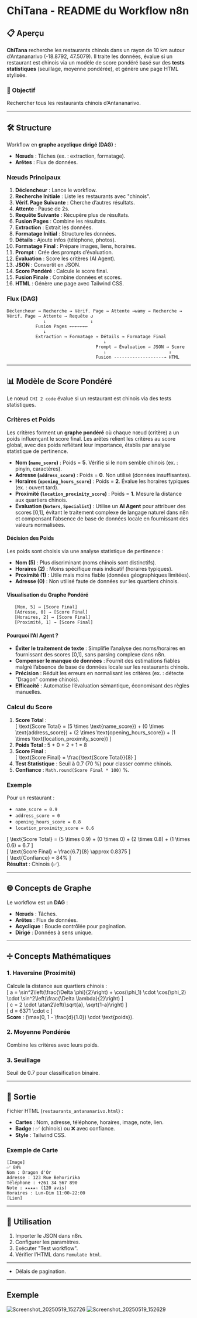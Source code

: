 # ChiTana - README du Workflow n8n

## 📋 Aperçu

**ChiTana** recherche les restaurants chinois dans un rayon de 10 km autour d’Antananarivo (-18.8792, 47.5079). Il traite les données, évalue si un restaurant est chinois via un modèle de score pondéré basé sur des **tests statistiques** (seuillage, moyenne pondérée), et génère une page HTML stylisée.

### 🎯 Objectif
Rechercher tous les restaurants chinois d’Antananarivo.

---

## 🛠️ Structure

Workflow en **graphe acyclique dirigé (DAG)** :
- **Nœuds** : Tâches (ex. : extraction, formatage).
- **Arêtes** : Flux de données.

### Nœuds Principaux
1. **Déclencheur** : Lance le workflow.
2. **Recherche Initiale** : Liste les restaurants avec "chinois".
3. **Vérif. Page Suivante** : Cherche d’autres résultats.
4. **Attente** : Pause de 2s.
5. **Requête Suivante** : Récupère plus de résultats.
6. **Fusion Pages** : Combine les résultats.
7. **Extraction** : Extrait les données.
8. **Formatage Initial** : Structure les données.
9. **Détails** : Ajoute infos (téléphone, photos).
10. **Formatage Final** : Prépare images, liens, horaires.
11. **Prompt** : Crée des prompts d’évaluation.
12. **Évaluation** : Score les critères (AI Agent).
13. **JSON** : Convertit en JSON.
14. **Score Pondéré** : Calcule le score final.
15. **Fusion Finale** : Combine données et scores.
16. **HTML** : Génère une page avec Tailwind CSS.

### Flux (DAG)
```
Déclencheur → Recherche → Vérif. Page → Attente →wamy → Recherche → Vérif. Page → Attente → Requête ↺
              ↓                 ↓
           Fusion Pages ←←←←←←←
              ↓
           Extraction → Formatage → Détails → Formatage Final
                                     ↓
                                  Prompt → Évaluation → JSON → Score
                                     ↓                        ↓
                                  Fusion -------------------→ HTML
```

---

## 📊 Modèle de Score Pondéré

Le nœud `CHI 2 code` évalue si un restaurant est chinois via des tests statistiques.

### Critères et Poids
Les critères forment un **graphe pondéré** où chaque nœud (critère) a un poids influençant le score final. Les arêtes relient les critères au score global, avec des poids reflétant leur importance, établis par analyse statistique de pertinence.

- **Nom (`name_score`)** : Poids = **5**. Vérifie si le nom semble chinois (ex. : pinyin, caractères).
- **Adresse (`address_score`)** : Poids = **0**. Non utilisé (données insuffisantes).
- **Horaires (`opening_hours_score`)** : Poids = **2**. Évalue les horaires typiques (ex. : ouvert tard).
- **Proximité (`location_proximity_score`)** : Poids = **1**. Mesure la distance aux quartiers chinois.
- **Évaluation (`Noters`, `Specialist`)** : Utilise un **AI Agent** pour attribuer des scores [0,1], évitant le traitement complexe de langage naturel dans n8n et compensant l’absence de base de données locale en fournissant des valeurs normalisées.

#### Décision des Poids
Les poids sont choisis via une analyse statistique de pertinence :
- **Nom (5)** : Plus discriminant (noms chinois sont distinctifs).
- **Horaires (2)** : Moins spécifique mais indicatif (horaires typiques).
- **Proximité (1)** : Utile mais moins fiable (données géographiques limitées).
- **Adresse (0)** : Non utilisé faute de données sur les quartiers chinois.

#### Visualisation du Graphe Pondéré
```
   [Nom, 5] → [Score Final]
   [Adresse, 0] → [Score Final]
   [Horaires, 2] → [Score Final]
   [Proximité, 1] → [Score Final]
```

#### Pourquoi l’AI Agent ?
- **Éviter le traitement de texte** : Simplifie l’analyse des noms/horaires en fournissant des scores [0,1], sans parsing complexe dans n8n.
- **Compenser le manque de données** : Fournit des estimations fiables malgré l’absence de base de données locale sur les restaurants chinois.
- **Précision** : Réduit les erreurs en normalisant les critères (ex. : détecte "Dragon" comme chinois).
- **Efficacité** : Automatise l’évaluation sémantique, économisant des règles manuelles.

### Calcul du Score
1. **Score Total** :  
   \[ \text{Score Total} = (5 \times \text{name_score}) + (0 \times \text{address_score}) + (2 \times \text{opening_hours_score}) + (1 \times \text{location_proximity_score}) \]
2. **Poids Total** : 5 + 0 + 2 + 1 = 8
3. **Score Final** :  
   \[ \text{Score Final} = \frac{\text{Score Total}}{8} \]
4. **Test Statistique** : Seuil à 0.7 (70 %) pour classer comme chinois.
5. **Confiance** : `Math.round(Score Final * 100)` %.

### Exemple
Pour un restaurant :
- `name_score = 0.9`
- `address_score = 0`
- `opening_hours_score = 0.8`
- `location_proximity_score = 0.6`

\[ \text{Score Total} = (5 \times 0.9) + (0 \times 0) + (2 \times 0.8) + (1 \times 0.6) = 6.7 \]  
\[ \text{Score Final} = \frac{6.7}{8} \approx 0.8375 \]  
\[ \text{Confiance} = 84\% \]  
**Résultat** : Chinois (✅).

---

## 🌐 Concepts de Graphe

Le workflow est un **DAG** :
- **Nœuds** : Tâches.
- **Arêtes** : Flux de données.
- **Acyclique** : Boucle contrôlée pour pagination.
- **Dirigé** : Données à sens unique.

---

## ➗ Concepts Mathématiques

### 1. Haversine (Proximité)
Calcule la distance aux quartiers chinois :  
\[ a = \sin^2\left(\frac{\Delta \phi}{2}\right) + \cos(\phi_1) \cdot \cos(\phi_2) \cdot \sin^2\left(\frac{\Delta \lambda}{2}\right) \]  
\[ c = 2 \cdot \atan2\left(\sqrt{a}, \sqrt{1-a}\right) \]  
\[ d = 6371 \cdot c \]  
**Score** : \(\max(0, 1 - \frac{d}{1.0}) \cdot \text{poids}\).

### 2. Moyenne Pondérée
Combine les critères avec leurs poids.

### 3. Seuillage
Seuil de 0.7 pour classification binaire.

---

## 📄 Sortie

Fichier HTML (`restaurants_antananarivo.html`) :
- **Cartes** : Nom, adresse, téléphone, horaires, image, note, lien.
- **Badge** : ✅ (chinois) ou ❌ avec confiance.
- **Style** : Tailwind CSS.

### Exemple de Carte
```
[Image]
✅ 84%
Nom : Dragon d'Or
Adresse : 123 Rue Behoririka
Téléphone : +261 34 567 890
Note : ★★★★☆ (120 avis)
Horaires : Lun-Dim 11:00-22:00
[Lien]
```

---

## 🚀 Utilisation
1. Importer le JSON dans n8n.
2. Configurer les paramètres.
3. Exécuter "Test workflow".
4. Vérifier l’HTML dans `Fomulate html`.

---

- Délais de pagination.

---

## Exemple
![Screenshot_20250519_152726](https://github.com/user-attachments/assets/1464e4be-34e9-463b-a63e-ac167e8296e9)
![Screenshot_20250519_152629](https://github.com/user-attachments/assets/159783c2-38e2-4555-b92b-e517c9a8496b)

